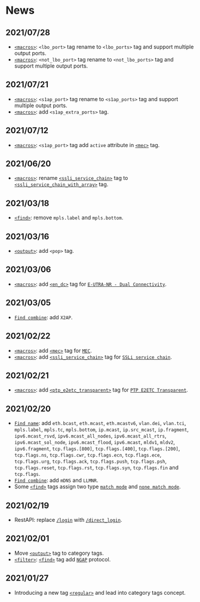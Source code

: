 News
=========

<h2>2021/07/28</h2>

* [`<macros>`](Element/run/macros.md): `<lbo_port>` tag rename to `<lbo_ports>` tag and support multiple output ports.
* [`<macros>`](Element/run/macros.md): `<not_lbo_port>` tag rename to `<not_lbo_ports>` tag and support multiple output ports.

<h2>2021/07/21</h2>

* [`<macros>`](Element/run/macros.md): `<s1ap_port>` tag rename to `<s1ap_ports>` tag and support multiple output ports.
* [`<macros>`](Element/run/macros.md): add `<s1ap_extra_ports>` tag.

<h2>2021/07/12</h2>

* [`<macros>`](Element/run/macros.md): `<s1ap_port>` tag add `active` attribute in [`<mec>`](Element/run/macros/mec.md) tag.

<h2>2021/06/20</h2>

* [`<macros>`](Element/run/macros.md): rename [`<ssli_service_chain>`](Element/run/macros/ssli_service_chain_with_array.md) tag to [`<ssli_service_chain_with_array>`](Element/run/macros/ssli_service_chain_with_array.md) tag.

<h2>2021/03/18</h2>

* [`<find>`](Element/run/filter/find.md): remove `mpls.label` and `mpls.bottom`.

<h2>2021/03/16</h2>

* [`<output>`](Element/run/output.md): add `<pop>` tag.

<h2>2021/03/06</h2>

* [`<macros>`](Element/run/macros.md): add [`<en_dc>`](Element/run/macros/en_dc.md) tag for [`E-UTRA-NR - Dual Connectivity`](Element/run/macros/en_dc.md).

<h2>2021/03/05</h2>

* [`Find combine`](Element/run/filter/find.md#combine): add `X2AP`.

<h2>2021/02/22</h2>

* [`<macros>`](Element/run/macros.md): add [`<mec>`](Element/run/macros/mec.md) tag for [`MEC`](Element/run/macros/mec.md).
* [`<macros>`](Element/run/macros.md): add [`<ssli_service_chain>`](Element/run/macros/ssli_service_chain.md) tag for [`SSLi service chain`](Element/run/macros/ssli_service_chain.md).

<h2>2021/02/21</h2>

* [`<macros>`](Element/run/macros.md): add [`<ptp_e2etc_transparent>`](Element/run/macros/ptp_e2etc_transparent.md) tag for [`PTP E2ETC Transparent`](Element/run/macros/ptp_e2etc_transparent.md).

<h2>2021/02/20</h2>

* [`Find name`](Element/run/filter/find.md#name): add `eth.bcast`, `eth.mcast`, `eth.mcastv6`, `vlan.dei`, `vlan.tci`, `mpls.label`, `mpls.tc`, `mpls.bottom`, `ip.mcast`, `ip.src_mcast`, `ip.fragment`, `ipv6.mcast_rsvd`, `ipv6.mcast_all_nodes`, `ipv6.mcast_all_rtrs`, `ipv6.mcast_sol_node`, `ipv6.mcast_flood`, `ipv6.mcast`, `mldv1`, `mldv2`, `ipv6.fragment`, `tcp.flags.[800]`, `tcp.flags.[400]`, `tcp.flags.[200]`, `tcp.flags.ns`, `tcp.flags.cwr`, `tcp.flags.ecn`, `tcp.flags.ece`, `tcp.flags.urg`, `tcp.flags.ack`, `tcp.flags.push`, `tcp.flags.psh`, `tcp.flags.reset`, `tcp.flags.rst`, `tcp.flags.syn`, `tcp.flags.fin` and `tcp.flags`.
* [`Find combine`](Element/run/filter/find.md#combine): add `mDNS` and `LLMNR`.
* Some [`<find>`](Element/run/filter/find.md) tags assign two type [`match mode`](Element/run/filter/find.md#match_mode) and [`none match mode`](Element/run/filter/find.md#match_mode).

<h2>2021/02/19</h2>

* RestAPI: replace [`/login`](RestAPI/Submit.md#login) with [`/direct_login`](RestAPI/Submit.md#login).

<h2>2021/02/01</h2>

* Move [`<output>`](Element/run/output.md) tag to category tags.
* [`<filter>`](Element/run/filter.md): [`<find>`](Element/run/filter/find.md) tag add [`NGAP`](https://www.etsi.org/deliver/etsi_ts/138400_138499/138413/15.00.00_60/ts_138413v150000p.pdf) protocol.

<h2>2021/01/27</h2>

* Introducing a new tag [`<regular>`](Element/run/regular.md) and lead into category tags concept.
